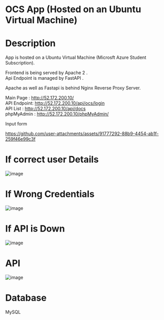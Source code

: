 
# OCS App (Hosted on an Ubuntu Virtual Machine)



# Description  
App is hosted on a Ubuntu Virtual Machine (Microsft Azure Student Subscription).  

Frontend is being served by Apache 2 .   
Api Endpoint is  managed by FastAPI .  

Apache as well as Fastapi is behind Nginx Reverse Proxy Server.  


Main Page  : http://52.172.200.10/  
API Endpoint:  http://52.172.200.10/api/ocs/login  
API List : http://52.172.200.10/api/docs  
phpMyAdmin : http://52.172.200.10/phpMyAdmin/  


Input form  



https://github.com/user-attachments/assets/91777292-88b9-4454-ab1f-259f46e99c3f


# If correct user Details  
![image](https://github.com/user-attachments/assets/53ebcad2-ffb4-4549-a8f6-ac937f091fc7)

# If Wrong Credentials  
![image](https://github.com/user-attachments/assets/26ea1c4b-98f8-4bf4-8c00-2765d5d167bb)

# If API is Down  
![image](https://github.com/user-attachments/assets/0d2d5055-0ff9-41ee-b1e0-acde74ddb163)




# API
![image](https://github.com/user-attachments/assets/2b39068b-ec01-42d3-9791-27a157ba3311)


# Database 
MySQL



